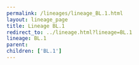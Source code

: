 ```yaml
---
permalink: /lineages/lineage_BL.1.html
layout: lineage_page
title: Lineage BL.1
redirect_to: ../lineage.html?lineage=BL.1
lineage: BL.1
parent: 
children: ['BL.1']
---
```

